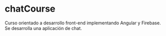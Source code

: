 # chatCourse
Curso orientado a desarrollo front-end implementando Angular y Firebase. Se desarrolla una aplicación de chat.
